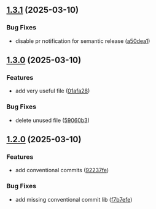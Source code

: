 ## [1.3.1](https://github.com/mmilawski/semantic-releases-test/compare/v1.3.0...v1.3.1) (2025-03-10)

### Bug Fixes

* disable pr notification for semantic release ([a50dea1](https://github.com/mmilawski/semantic-releases-test/commit/a50dea13bbfa8b26c8d0a16476c66b4893439f10))

## [1.3.0](https://github.com/mmilawski/semantic-releases-test/compare/v1.2.0...v1.3.0) (2025-03-10)

### Features

* add very useful file ([01afa28](https://github.com/mmilawski/semantic-releases-test/commit/01afa28f68d5fc95f414e7f660df0238bb9c3542))

### Bug Fixes

* delete unused file ([59060b3](https://github.com/mmilawski/semantic-releases-test/commit/59060b31b76c94ff9e71689e22a159efeff40055))

## [1.2.0](https://github.com/mmilawski/semantic-releases-test/compare/v1.1.1...v1.2.0) (2025-03-10)

### Features

* add conventional commits ([92237fe](https://github.com/mmilawski/semantic-releases-test/commit/92237febff7d20f2d1acbae0338000f1b62f9041))

### Bug Fixes

* add missing conventional commit lib ([f7b7efe](https://github.com/mmilawski/semantic-releases-test/commit/f7b7efeb51ea921a535ad8e365e0898646a1c262))
